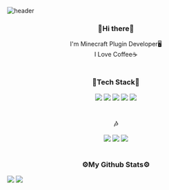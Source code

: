 ![header](https://capsule-render.vercel.app/api?type=waving&color=auto&height=270&section=header&text=Rotang's%20Github&fontSize=60&fontColor=FFFFFF&fontAlignY=40&animation=fadeIn)

<h3 align=center> 
	👋Hi there👋
</h3>

<div align=center>
	I'm Minecraft Plugin Developer🖥️  <br>
	I Love Coffee☕
	<br>
	<br>
</div>	

<h3 align=center> 
	🔨Tech Stack🔧
</h3>
	
<p align=center>
 	<img src="https://img.shields.io/badge/Java-007396?style=flat-square&logo=Java&logoColor=white"/>
	<img src="https://img.shields.io/badge/C-A8B9CC?style=flat-square&logo=C&logoColor=white"/>
	<img src="https://img.shields.io/badge/C++-00599C?style=flat-square&logo=C%2B%2B&logoColor=white"/>
 	<img src="https://img.shields.io/badge/Python-3766AB?style=flat-square&logo=Python&logoColor=white"/>
	<img src="https://img.shields.io/badge/Markdown-000000?style=flat-square&logo=Markdown&logoColor=white"/>
	<br>
	<br>
</p>

<h3 align=center> 
	🎶
</h3>

<p align=center>
 	<img src="https://img.shields.io/badge/Github-181717?style=flat-square&logo=Github&logoColor=white"/>
	<img src="https://img.shields.io/badge/Eclipse-2C2255?style=flat-square&logo=Eclipse&logoColor=white"/>
	<img src="https://img.shields.io/badge/Stack%20Overflow-F58025?style=flat-square&logo=Stack%20Overflow&logoColor=white"/>
	<br>
	<br>
</p>

<h3 align=center>
	 ⚙️My Github Stats⚙️
</h3>

<div style="align:center">
	<img class="img" src="https://github-readme-stats.vercel.app/api?username=Rotang-hub&show_icons=true&theme=great-gatsby" />
	<img class="img" src="https://github-readme-stats.vercel.app/api/top-langs/?username=Rotang-hub&theme=great-gatsby&layout=compact" />
</div>
